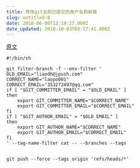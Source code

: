 ```yaml
---
title: 修改git全部已提交的用户名和邮箱
slug: untitled-8
date: 2018-06-06T12:19:27.000Z
date_updated: 2018-10-03T03:17:41.000Z
---
```


[原文](https://help.github.com/articles/changing-author-info/)

    #!/bin/sh
    
    git filter-branch -f --env-filter '
    OLD_EMAIL="liaodh@jpush.com"
    CORRECT_NAME="laopo001"
    CORRECT_EMAIL="353272497@qq.com"
    if [ "$GIT_COMMITTER_EMAIL" = "$OLD_EMAIL" ]
    then
        export GIT_COMMITTER_NAME="$CORRECT_NAME"
        export GIT_COMMITTER_EMAIL="$CORRECT_EMAIL"
    fi
    if [ "$GIT_AUTHOR_EMAIL" = "$OLD_EMAIL" ]
    then
        export GIT_AUTHOR_NAME="$CORRECT_NAME"
        export GIT_AUTHOR_EMAIL="$CORRECT_EMAIL"
    fi
    ' --tag-name-filter cat -- --branches --tags
    

    git push --force --tags origin 'refs/heads/*'
    
